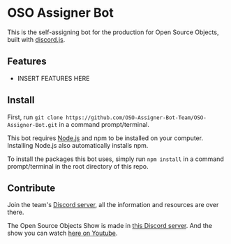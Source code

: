# OSO Assigner Bot
This is the self-assigning bot for the production for Open Source Objects, built with [discord.js](https://discord.js.org/).

## Features
* INSERT FEATURES HERE

## Install
First, run `git clone https://github.com/OSO-Assigner-Bot-Team/OSO-Assigner-Bot.git` in a command prompt/terminal.

This bot requires [Node.js](https://nodejs.org) and npm to be installed on your computer. Installing Node.js also automatically installs npm.

To install the packages this bot uses, simply run `npm install` in a command prompt/terminal in the root directory of this repo.

## Contribute
Join the team's [Discord server](https://discord.gg/CXud8wdczn), all the information and resources are over there.

The Open Source Objects Show is made in [this Discord server](https://discord.gg/HR9Fnas9ax). And the show you can watch [here on Youtube](https://www.youtube.com/@OpenSourceObjects).
